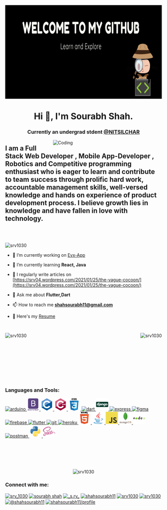 
<img align="center" alt="Coding" height="300" width="1600" src="https://github.com/SRV1030/SRV1030/blob/main/hub%20(5).png">

<h1 align="center">Hi 👋, I'm Sourabh Shah.</h1>
 <h3 align="center">Currently an undergrad stdent <a href="http://www.nits.ac.in/">@NITSILCHAR</a></h3>

<img align="right" alt="Coding" width="350" src="https://cdn.dribbble.com/users/2131993/screenshots/4948736/thoughtworks-gif_dribbble.gif">

<h2>I am a Full Stack Web Developer , Mobile App-Developer , Robotics and Competitive programming enthusiast who is eager to learn and contribute to team success through prolific hard work, accountable management skills, well-versed knowledge and hands on experience of product development process. I believe growth lies in knowledge and have fallen in love with technology.</h2>
<br>
<br>
<p align="left"> <img src="https://komarev.com/ghpvc/?username=srv1030&label=Profile%20views&color=0e75b6&style=flat" alt="srv1030" /> </p>


- 🔭 I’m currently working on [Evx-App](https://github.com/SRV1030/evx-App)

- 🌱 I’m currently learning **React, Java**

- 📝 I regularly write articles on [https://srv04.wordpress.com/2021/01/25/the-vague-cocoon/](https://srv04.wordpress.com/2021/01/25/the-vague-cocoon/)

- 💬 Ask me about **Flutter,Dart**

- 📫 How to reach me **shahsourabh11@gmail.com**

- 🤵 Here's my [Resume](https://drive.google.com/file/d/1RqODu9qRZqqXci1Qs90hspBLUFgOib9x/view?usp=sharing)



<br>
<p><img align="left" src="https://github-readme-stats.vercel.app/api/top-langs?username=srv1030&show_icons=true&locale=en&layout=compact" alt="srv1030" /></p>

<p>&nbsp;<img align="right" src="https://github-readme-stats.vercel.app/api?username=srv1030&show_icons=true&locale=en" alt="srv1030" /></p>
<br> <br><br> <br><br> <br>
<br>
<h3 align="left">Languages and Tools:</h3>
<p align="left"> <a href="https://www.arduino.cc/" target="_blank"> <img src="https://cdn.worldvectorlogo.com/logos/arduino-1.svg" alt="arduino" width="40" height="40"/> </a> <a href="https://getbootstrap.com" target="_blank"> <img src="https://raw.githubusercontent.com/devicons/devicon/master/icons/bootstrap/bootstrap-plain-wordmark.svg" alt="bootstrap" width="40" height="40"/> </a> <a href="https://www.cprogramming.com/" target="_blank"> <img src="https://raw.githubusercontent.com/devicons/devicon/master/icons/c/c-original.svg" alt="c" width="40" height="40"/> </a> <a href="https://www.w3schools.com/cpp/" target="_blank"> <img src="https://raw.githubusercontent.com/devicons/devicon/master/icons/cplusplus/cplusplus-original.svg" alt="cplusplus" width="40" height="40"/> </a> <a href="https://www.w3schools.com/css/" target="_blank"> <img src="https://raw.githubusercontent.com/devicons/devicon/master/icons/css3/css3-original-wordmark.svg" alt="css3" width="40" height="40"/> </a> <a href="https://dart.dev" target="_blank"> <img src="https://www.vectorlogo.zone/logos/dartlang/dartlang-icon.svg" alt="dart" width="40" height="40"/> </a> <a href="https://www.djangoproject.com/" target="_blank"> <img src="https://raw.githubusercontent.com/devicons/devicon/master/icons/django/django-original.svg" alt="django" width="40" height="40"/> </a> <a href="https://expressjs.com" target="_blank"> <img src="https://lindaluisa.github.io/portfolio/img/express-logo.png" alt="express" width="40" height="40"/> </a> <a href="https://www.figma.com/" target="_blank"> <img src="https://www.vectorlogo.zone/logos/figma/figma-icon.svg" alt="figma" width="40" height="40"/> </a> <a href="https://firebase.google.com/" target="_blank"> <img src="https://www.vectorlogo.zone/logos/firebase/firebase-icon.svg" alt="firebase" width="40" height="40"/> </a> <a href="https://flutter.dev" target="_blank"> <img src="https://www.vectorlogo.zone/logos/flutterio/flutterio-icon.svg" alt="flutter" width="40" height="40"/> </a> <a href="https://git-scm.com/" target="_blank"> <img src="https://www.vectorlogo.zone/logos/git-scm/git-scm-icon.svg" alt="git" width="40" height="40"/> </a> <a href="https://heroku.com" target="_blank"> <img src="https://www.vectorlogo.zone/logos/heroku/heroku-icon.svg" alt="heroku" width="40" height="40"/> </a> <a href="https://www.w3.org/html/" target="_blank"> <img src="https://raw.githubusercontent.com/devicons/devicon/master/icons/html5/html5-original-wordmark.svg" alt="html5" width="40" height="40"/> </a> <a href="https://www.java.com" target="_blank"> <img src="https://raw.githubusercontent.com/devicons/devicon/master/icons/java/java-original.svg" alt="java" width="40" height="40"/> </a> <a href="https://developer.mozilla.org/en-US/docs/Web/JavaScript" target="_blank"> <img src="https://raw.githubusercontent.com/devicons/devicon/master/icons/javascript/javascript-original.svg" alt="javascript" width="40" height="40"/> </a> <a href="https://www.mongodb.com/" target="_blank"> <img src="https://raw.githubusercontent.com/devicons/devicon/master/icons/mongodb/mongodb-original-wordmark.svg" alt="mongodb" width="40" height="40"/> </a> <a href="https://nodejs.org" target="_blank"> <img src="https://raw.githubusercontent.com/devicons/devicon/master/icons/nodejs/nodejs-original-wordmark.svg" alt="nodejs" width="40" height="40"/> </a> <a href="https://postman.com" target="_blank"> <img src="https://www.vectorlogo.zone/logos/getpostman/getpostman-icon.svg" alt="postman" width="40" height="40"/> </a> <a href="https://www.python.org" target="_blank"> <img src="https://raw.githubusercontent.com/devicons/devicon/master/icons/python/python-original.svg" alt="python" width="40" height="40"/> </a> <a href="https://sass-lang.com" target="_blank"> <img src="https://raw.githubusercontent.com/devicons/devicon/master/icons/sass/sass-original.svg" alt="sass" width="40" height="40"/> </a> </p>
<br><br><br>
<br>

<p align="center"><img align="center" src="https://github-readme-streak-stats.herokuapp.com/?user=srv1030&" alt="srv1030" /></p> 

<h3 align="left">Connect with me:</h3>
<p align="left">
<a href="https://twitter.com/srv_1030" target="blank"><img align="center" src="https://cdn.jsdelivr.net/npm/simple-icons@3.0.1/icons/twitter.svg" alt="srv_1030" height="30" width="40" /></a>
<a href="https://www.linkedin.com/in/sourabh-shah-1b6225192/" target="blank"><img align="center" src="https://cdn.jsdelivr.net/npm/simple-icons@3.0.1/icons/linkedin.svg" alt="sourabh shah" height="30" width="40" /></a>
<a href="https://instagram.com/_s.rv_" target="blank"><img align="center" src="https://cdn.jsdelivr.net/npm/simple-icons@3.0.1/icons/instagram.svg" alt="_s.rv_" height="30" width="40" /></a>
<a href="https://www.hackerrank.com/shahsourabh11" target="blank"><img align="center" src="https://cdn.jsdelivr.net/npm/simple-icons@3.0.1/icons/hackerrank.svg" alt="shahsourabh11" height="30" width="40" /></a>
<a href="https://codeforces.com/profile/srv1030" target="blank"><img align="center" src="https://cdn.jsdelivr.net/npm/simple-icons@3.0.1/icons/codeforces.svg" alt="srv1030" height="30" width="40" /></a>
<a href="https://www.leetcode.com/srv1030" target="blank"><img align="center" src="https://cdn.jsdelivr.net/npm/simple-icons@3.0.1/icons/leetcode.svg" alt="srv1030" height="30" width="40" /></a>
<a href="https://www.hackerearth.com/@shahsourabh11" target="blank"><img align="center" src="https://cdn.jsdelivr.net/npm/simple-icons@3.0.1/icons/hackerearth.svg" alt="@shahsourabh11" height="30" width="40" /></a>
<a href="https://auth.geeksforgeeks.org/user/shahsourabh11/profile" target="blank"><img align="center" src="https://cdn.jsdelivr.net/npm/simple-icons@3.0.1/icons/geeksforgeeks.svg" alt="shahsourabh11/profile" height="30" width="40" /></a>
</p>


<!--
**SRV1030/SRV1030** is a ✨ _special_ ✨ repository because its `README.md` (this file) appears on your GitHub profile.

Here are some ideas to get you started:

- 🔭 I’m currently working on ...
- 🌱 I’m currently learning ...
- 👯 I’m looking to collaborate on ...
- 🤔 I’m looking for help with ...
- 💬 Ask me about ...
- 📫 How to reach me: ...
- 😄 Pronouns: ...
- ⚡ Fun fact: ...
-->
